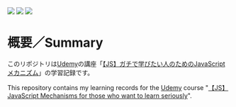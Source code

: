 <img src="https://img.shields.io/badge/-Javascript-1e36f7.svg?logo=javascript&style=flat-square">
<img src="https://img.shields.io/badge/-Visual%20Studio%20Code-0098FF.svg?logo=visual-studio-code&style=flat-square">
<img src="https://img.shields.io/badge/-Windows-666666.svg?logo=windows&style=flat-square">

# 概要／Summary
このリポジトリは[Udemy](https://www.udemy.com/ "Udemy")の講座「[【JS】ガチで学びたい人のためのJavaScriptメカニズム](https://www.udemy.com/course/javascript-essence/ "【JS】ガチで学びたい人のためのJavaScriptメカニズム")」の学習記録です。

This repository contains my learning records for the [Udemy](https://www.udemy.com/ "Udemy") course "[【JS】JavaScript Mechanisms for those who want to learn seriously](https://www.udemy.com/course/javascript-essence/ "【JS】JavaScript Mechanisms for those who want to learn seriously")".






